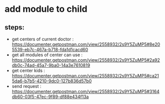 # add module to child
## steps: 
* get centers of current doctor : https://documenter.getpostman.com/view/2558932/2s9Y5ZuMP5#8e205539-eb7c-467a-b718-fda1d1cacd60
* get all modules of center can use : https://documenter.getpostman.com/view/2558932/2s9Y5ZuMP5#2a92db0c-74ad-45a7-9ba0-14a3e7610819
* get center kids : https://documenter.getpostman.com/view/2558932/2s9Y5ZuMP5#ca215da6-b7b5-4210-9dc0-127b836d57b0
* send request : https://documenter.getpostman.com/view/2558932/2s9Y5ZuMP5#3164db60-03f5-47ec-9f89-df88e434f13a
